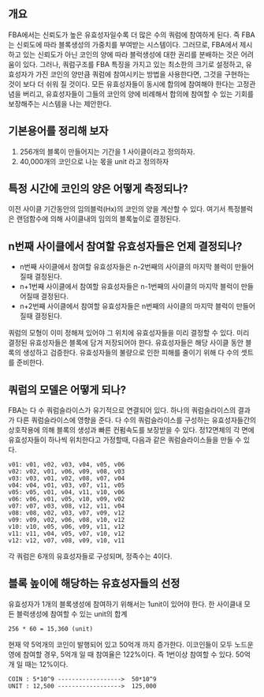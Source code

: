 ## 개요
FBA에서는 신뢰도가 높은 유효성자일수록 더 많은 수의 쿼럼에 참여하게 된다.
즉 FBA는 신뢰도에 따라 블록생성의 가중치를 부여받는 시스템이다.
그러므로, FBA에서 제시하고 있는 신뢰도가 아닌 코인의 양에 따라 블럭생성에 대한 권리를 분배하는 것은 어려움이 있다.
그러나, 쿼럼구조를 FBA 특징을 가지고 있는 최소한의 크기로 설정하고,
유효성자가 가진 코인의 양만큼 쿼럼에 참여시키는 방법을 사용한다면,
그것을 구현하는 것이 보다 더 쉬워 질 것이다.
모든 유효성자들이 동시에 합의에 참여해야 한다는 고정관념을 버리고,
유효성자들이 그들의 코인의 양에 비례해서 합의에 참여할 수 있는
기회를 보장해주는 시스템을 나는 제안한다.

## 기본용어를 정리해 보자
1. 256개의 블록이 만들어지는 기간을 1 사이클이라고 정의하자.
2. 40,000개의 코인으로 나눈 몫을  unit 라고 정의하자

## 특정 시간에 코인의 양은 어떻게 측정되나?
이전 사이클 기간동안의 임의블럭(Hx)의 코인의 양을 계산할 수 있다.
여기서 특정블럭은 랜덤함수에 의해 사이클내의 임의의 블록높이로 결정된다.

## n번째 사이클에서 참여할 유효성자들은 언제 결정되나?
* n번째 사이클에서 참여할 유효성자들은 n-2번째의 사이클의 마지막 블럭이 만들어질때 결정된다.
* n+1번째 사이클에서 참여할 유효성자들은 n-1번째의 사이클의 마지막 블럭이 만들어질때 결정된다.
* n+2번째 사이클에서 참여할 유효성자들은 n번째의 사이클의 마지막 블럭이 만들어질때 결정된다.

쿼럼의 모형이 이미 정해져 있어야 그 위치에 유효성자들을 미리 결정할 수 있다.
미리 결정된 유효성자들은 블록에 담겨 저장되어야 한다.
유효성자들은 해당 사이클 동안 블록의 생성하고 검증한다.
유효성자들의 불량으로 인한 피해를 줄이기 위해 다 수의 셋트를 준비한다.

## 쿼럼의 모델은 어떻게 되나?
FBA는 다 수 쿼럼슬라이스가 유기적으로 연결되어 있다.
하나의 쿼럼슬라이스의 결과가 다른 쿼럼슬라이스에 영향을 준다.
다 수의 쿼럼슬라이스를 구성하는 유효성자들간의 상호작용에
의해 블록의 생성과 빠른 컨펌속도를 보장받을 수 있다.
정12면체의 각 면에 유효성자들이 하나씩 위치한다고 가정할때,
다음과 같은 쿼럼슬라이스들을 만들 수 있다.

```
v01: v01, v02, v03, v04, v05, v06
v02: v02, v01, v06, v09, v08, v03
v03: v03, v01, v02, v08, v07, v04
v04: v04, v01, v03, v07, v11, v05
v05: v05, v01, v04, v11, v10, v06
v06: v06, v01, v05, v10, v09, v02
v07: v07, v03, v08, v12, v11, v04
v08: v08, v02, v03, v07, v09, v12
v09: v09, v02, v06, v08, v10, v12
v10: v10, v05, v06, v09, v11, v12
v11: v11, v04, v05, v07, v10, v12
v12: v12, v07, v08, v09, v10, v11
```
각 쿼럼은 6개의 유효성자들로 구성되며, 정족수는 4이다.

## 블록 높이에 해당하는 유효성자들의 선정
유효성자가 1개의 블록생성에 참여하기 위해서는 1unit이 있어야 한다.
한 사이클내 모든 블럭생성에 참여할 수 있는 unit의 합계

```
256 * 60 = 15,360 (unit)
```

현재 약 5억개의 코인이 발행되어 있고 50억개 까지 증가한다. 이코인들이 모두 노드운영에 참여할 경우,
5억개 일 때 참여율은 122%이다. 즉 1번이상 참여할 수 있다.
50억개 일 때는 12%이다.

```
COIN : 5*10^9 ------------------>  50*10^9
UNIT : 12,500 ------------------>  125,000
```

